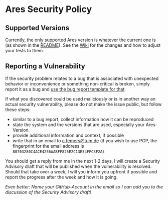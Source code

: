 # Ares Security Policy

## Supported Versions

Currently, the only supported Ares version is whatever the current one is (as shown in the [README](https://github.com/ls1intum/Ares/blob/master/README.md)).
See the [Wiki](https://github.com/ls1intum/Ares/wiki) for the changes and how to adjust your tests to them.

## Reporting a Vulnerability

If the security problem relates to a bug that is associated with unexpected behavior or inconvenience or something non-critical is broken,
simply report it as a bug and [use the bug report template for that](https://github.com/ls1intum/Ares/issues/new?assignees=&labels=&template=bug_report.md&title=).

If what you discovered could be used maliciously or is in another way an actual security vulnerability, please do not make the issue public, but follow these steps:
- similar to a bug report, collect information how it can be reproduced
- state the system and the versions that are used, especially your Ares-Version.
- provide additional information and context, if possible
- write that in an email to c.femers@tum.de (if you wish to use PGP, the fingerprint for the email address is `80703280C4ACE4256AABFF825E2C13E54FFC3F2A`)

You should get a reply from me in the next 1-2 days.
I will create a Security Advisory draft that will be published when the vulnerability is resolved.
Should that take over a week, I will you inform you upfront if possible and report the progress after the week and how it is going.

*Even better: Name your GitHub-Account in the email so I can add you to the discussion of the Security Advisory draft!*
